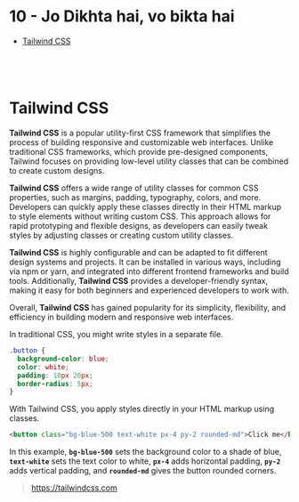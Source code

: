 # 10 - Jo Dikhta hai, vo bikta hai

- [Tailwind CSS](#tailwind-css)

#

<br>

# Tailwind CSS

**Tailwind CSS** is a popular utility-first CSS framework that simplifies the process of building responsive and customizable web interfaces. Unlike traditional CSS frameworks, which provide pre-designed components, Tailwind focuses on providing low-level utility classes that can be combined to create custom designs.

**Tailwind CSS** offers a wide range of utility classes for common CSS properties, such as margins, padding, typography, colors, and more. Developers can quickly apply these classes directly in their HTML markup to style elements without writing custom CSS. This approach allows for rapid prototyping and flexible designs, as developers can easily tweak styles by adjusting classes or creating custom utility classes.

**Tailwind CSS** is highly configurable and can be adapted to fit different design systems and projects. It can be installed in various ways, including via npm or yarn, and integrated into different frontend frameworks and build tools. Additionally, **Tailwind CSS** provides a developer-friendly syntax, making it easy for both beginners and experienced developers to work with.

Overall, **Tailwind CSS** has gained popularity for its simplicity, flexibility, and efficiency in building modern and responsive web interfaces.

In traditional CSS, you might write styles in a separate file.

```css
.button {
  background-color: blue;
  color: white;
  padding: 10px 20px;
  border-radius: 5px;
}
```

With Tailwind CSS, you apply styles directly in your HTML markup using classes.

```html
<button class="bg-blue-500 text-white px-4 py-2 rounded-md">Click me</button>
```

In this example, **`bg-blue-500`** sets the background color to a shade of blue, **`text-white`** sets the text color to white, **`px-4`** adds horizontal padding, **`py-2`** adds vertical padding, and **`rounded-md`** gives the button rounded corners.

> https://tailwindcss.com

#

<br>
